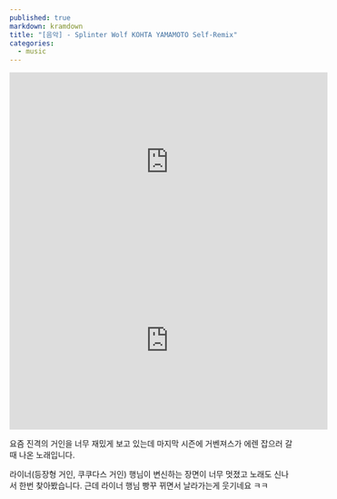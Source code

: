 ```yaml
---
published: true
markdown: kramdown
title: "[음악] - Splinter Wolf KOHTA YAMAMOTO Self-Remix"
categories:
  - music
---
```


<iframe width="560" height="315" src="https://www.youtube.com/embed/xQlUg3WFCnA"
title="YouTube video player" frameborder="0"
allow="accelerometer; autoplay; clipboard-write; encrypted-media; gyroscope; picture-in-picture"
allowfullscreen>
</iframe>

<iframe width="560" height="315" src="https://www.youtube.com/embed/2AfSo0wuUnY"
title="YouTube video player" frameborder="0"
allow="accelerometer; autoplay; clipboard-write; encrypted-media; gyroscope; picture-in-picture"
allowfullscreen>
</iframe>

요즘 진격의 거인을 너무 재밌게 보고 있는데 마지막 시즌에 거벤져스가 에렌 잡으러 갈 때 나온 노래입니다.

라이너(등장형 거인, 쿠쿠다스 거인) 행님이 변신하는 장면이 너무 멋졌고 노래도 신나서 한번 찾아봤습니다. 근데 라이너 행님 빵꾸 뀌면서 날라가는게 웃기네요 ㅋㅋ 
